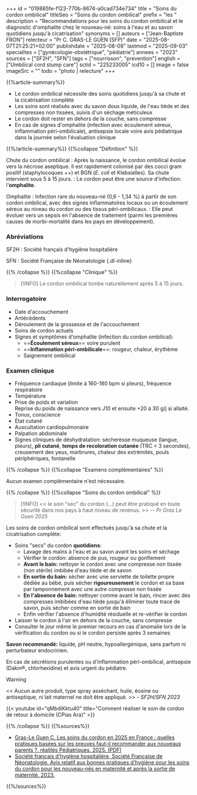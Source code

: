 +++
id = "019885fe-f123-770b-8674-a0cad734e734"
title = "Soins du cordon ombilical"
titleSeo = "Soins du cordon ombilical"
prefix = "les "
description = "Recommandations pour les soins du cordon ombilical et le diagnostic d'omphalite chez le nouveau-né: soins à l'eau et au savon quotidiens jusqu'à cicatrisation"
synonyms = []
auteurs = ["Jean-Baptiste FRON"]
relecteur = "Pr C. GRAS-LE GUEN (SFP)"
date = "2025-08-07T21:25:21+02:00"
publishdate = "2025-08-08"
lastmod = "2025-09-03"
specialites = ["gynécologie-obstétrique", "pédiatrie"]
annees = "2023"
sources = ["SF2H", "SFN"]
tags = ["nourrisson", "prevention"]
english = ["Umbilical cord stump care"]
sctid = "225233005"
icd10 = []
image = false
imageSrc = ""
todo = "photo | relecture"
+++

{{%article-summary%}}

- Le cordon ombilical nécessite des soins quotidiens jusqu'à sa chute et la cicatrisation complète
- Les soins sont réalisés avec du savon doux liquide, de l'eau tiède et des compresses non tissées, suivis d'un séchage méticuleux
- Le cordon doit rester en dehors de la couche, sans compresse
- En cas de signes d'omphalite (infection avec écoulement séreux, inflammation péri-ombilicale), antisepsie locale voire  avis pédiatrique dans la journée selon l'évaluation clinique

{{%/article-summary%}}
{{%collapse "Définition" %}}

Chute du cordon ombilical
: Après la naissance, le cordon ombilical évolue vers la nécrose aseptique. Il est rapidement colonisé par des cocci gram positif (staphylocoques ++) et BGN (*E. coli* et Klebsielles). Sa chute intervient sous 5 à 15 jours.
: Le cordon peut être une source d'infection: l'**omphalite**.

Omphalite
: Infection rare du nouveau-né (0,6 - 1,34 %) à partir de son cordon ombilical, avec des signes inflammatoires locaux ou un écoulement séreux au niveau du cordon ou des tissus péri-ombilicaux.
: Elle peut évoluer vers un sepsis en l'absence de traitement (parmi les premières causes de morbi-mortalité dans les pays en développement).

### Abréviations

SF2H
: Société français d'hygiène hospitalière

SFN
: Société Française de Néonatologie
{.dl-inline}

{{% /collapse %}}
{{%collapse "Clinique" %}}

> [!INFO]
> Le cordon ombilical tombe naturellement après 5 à 15 jours.

### Interrogatoire

- Date d'accouchement
- Antécédents
- Déroulement de la grossesse et de l'accouchement
- Soins de cordon actuels
- Signes et symptômes d'omphalite (infection du cordon ombilical):
  - ==**Écoulement séreux**== voire purulent
  - ==**Inflammation péri-ombilicale**==: rougeur, chaleur, érythème
  - Saignement ombilical

### Examen clinique

- Fréquence cardiaque (limite à 160-180 bpm si pleurs), fréquence respiratoire
- Température
- Prise de poids et variation  
  Reprise du poids de naissance vers J10 et ensuite +20 à 30 g/j si allaité.
- Tonus, conscience
- État cutané
- Auscultation cardiopulmonaire
- Palpation abdominale
- Signes cliniques de déshydratation: sécheresse muqueuse (langue, pleurs), **pli cutané**, **temps de recoloration cutanée** (TRC < 3 secondes), creusement des yeux, marbrures, chaleur des extrémités, pouls périphériques, fontanelle

{{% /collapse %}}
{{%collapse "Examens complémentaires" %}}

Aucun examen complémentaire n'est nécessaire.

{{% /collapse %}}
{{%collapse "Soins du cordon ombilical" %}}

> [!INFO]
> << le soin "sec" du cordon (...) peut être pratiqué en toute sécurité dans nos pays à haut niveau de revenus. >> -- *Pr Gras Le Guen 2025*

Les soins de cordon ombilical sont effectués jusqu'à sa chute et la cicatrisation complète:

- Soins "secs" du cordon **quotidiens**:
  - Lavage des mains à l'eau et au savon avant les soins et séchage
  - Vérifier le cordon: absence de pus, rougeur ou gonflement
  - **Avant le bain:** nettoyer le cordon avec une compresse non tissée (non stérile) imbibée d'eau tiède et de savon
  - **En sortie du bain:** sécher avec une serviette de toilette propre dédiée au bébé, puis sécher **rigoureusement** le cordon et sa base par tamponnement avec une autre compresse non tissée
  - **En l'absence de bain:** nettoyer comme avant le bain, rincer avec des compresses imbibées d'eau tiède jusqu'à éliminer toute trace de savon, puis sécher comme en sortie de bain
  - Enfin vérifier l'absence d'humidité résiduelle et re-vérifier le cordon
- Laisser le cordon à l'air en dehors de la couche, sans compresse
- Consulter le jour même le premier recours en cas d'anomalie lors de la vérification du cordon ou si le cordon persiste après 3 semaines

**Savon recommandé:** liquide, pH neutre, hypoallergénique, sans parfum ni perturbateur endocrinien.

En cas de sécrétions purulentes ou d'inflammation péri-ombilical, antisepsie (Dakin®, chlorhexidine) et avis urgent du pédiatre.

> [!WARNING]
> << Aucun autre produit, type spray asséchant, huile, éosine ou antiseptique, ni lait maternel ne doit être appliqué. >> - *SF2H/SFN 2023*

{{< youtube id="qMbdiKktu40" title="Comment réaliser le soin de cordon de retour à domicile (CPias Ara)" >}}

{{% /collapse %}}
{{%sources%}}

- [Gras-Le Guen C. Les soins du cordon en 2025 en France : quelles pratiques basées sur les preuves faut-il recommander aux nouveaux parents ?. réalités Pédiatriques. 2025. (PDF)](https://www.realites-cardiologiques.com/wp-content/uploads/sites/3/2025/05/10_GRAS-LE-GUEN_RG.pdf)
- [Société français d'hygiène hospitalière, Société Française de Néonatologie. Avis relatif aux bonnes pratiques d’hygiène pour les soins du cordon pour les nouveau-nés en maternité et après la sortie de maternité. 2023.](https://www.sf2h.net/publications/avis-relatif-aux-bonnes-pratiques-dhygiene-pour-les-soins-du-cordon-pour-les-nouveau-nes-en-maternite-et-apres-la-sortie-de-maternite.html)

{{%/sources%}}
